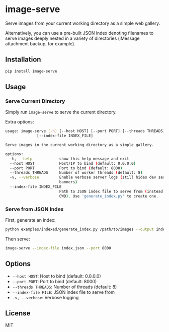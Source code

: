 # image-serve

Serve images from your current working directory as a simple web gallery.

Alternatively, you can use a pre-built JSON index denoting filenames to serve 
images deeply nested in a variety of directories (iMessage attachment backup, 
for example).

## Installation

```bash
pip install image-serve
```

## Usage

### Serve Current Directory

Simply run `image-serve` to serve the current directory.

Extra options:

```bash
usage: image-serve [-h] [--host HOST] [--port PORT] [--threads THREADS] [-v]
              [--index-file INDEX_FILE]

Serve images in the current working directory as a simple gallery.

options:
  -h, --help            show this help message and exit
  --host HOST           Host/IP to bind (default: 0.0.0.0)
  --port PORT           Port to bind (default: 8000)
  --threads THREADS     Number of worker threads (default: 8)
  -v, --verbose         Enable verbose server logs (still hides dev server
                        banners)
  --index-file INDEX_FILE
                        Path to JSON index file to serve from (instead of
                        CWD). Use 'generate_index.py' to create one.
```

### Serve from JSON Index

First, generate an index:

```bash
python examples/indexed/generate_index.py /path/to/images --output index.json
```

Then serve:

```bash
image-serve --index-file index.json --port 8000
```

## Options

- `--host HOST`: Host to bind (default: 0.0.0.0)
- `--port PORT`: Port to bind (default: 8000)
- `--threads THREADS`: Number of threads (default: 8)
- `--index-file FILE`: JSON index file to serve from
- `-v, --verbose`: Verbose logging

## License

MIT
